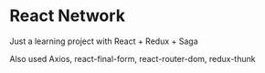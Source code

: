 # React Network

Just a learning project with React + Redux + Saga

Also used Axios, react-final-form, react-router-dom, redux-thunk